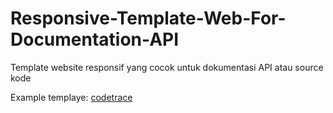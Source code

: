 # Responsive-Template-Web-For-Documentation-API
Template website responsif yang cocok untuk dokumentasi API atau source kode

Example templaye: [codetrace]([https://projectshowcase.great-site.net/readmarkdown14])
